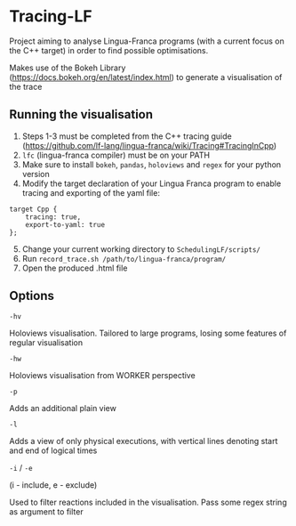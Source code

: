 # Tracing-LF

Project aiming to analyse Lingua-Franca programs (with a current focus on the C++ target) in order to find possible optimisations. 

Makes use of the Bokeh Library (https://docs.bokeh.org/en/latest/index.html) to generate a visualisation of the trace

## Running the visualisation 

1. Steps 1-3 must be completed from the C++ tracing guide (https://github.com/lf-lang/lingua-franca/wiki/Tracing#TracingInCpp)
2. ```lfc``` (lingua-franca compiler) must be on your PATH
3. Make sure to install ```bokeh```, ```pandas```, ```holoviews``` and ```regex``` for your python version 
4. Modify the target declaration of your Lingua Franca program to enable tracing and exporting of the yaml file:
```
target Cpp {
    tracing: true,
    export-to-yaml: true
};
```
5. Change your current working directory to ```SchedulingLF/scripts/``` 
6. Run ```record_trace.sh /path/to/lingua-franca/program/``` 
7. Open the produced .html file



## Options
```-hv```

Holoviews visualisation. Tailored to large programs, losing some features of regular visualisation

```-hw```

Holoviews visualisation from WORKER perspective

```-p```

Adds an additional plain view 

```-l```

Adds a view of only physical executions, with vertical lines denoting start and end of logical times

```-i``` / ```-e```

(i - include, e - exclude)

Used to filter reactions included in the visualisation. Pass some regex string as argument to filter
